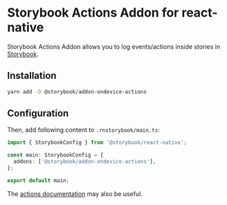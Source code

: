 # Storybook Actions Addon for react-native

Storybook Actions Addon allows you to log events/actions inside stories in [Storybook](https://storybook.js.org).

## Installation

```sh
yarn add -D @storybook/addon-ondevice-actions
```

## Configuration

Then, add following content to `.rnstorybook/main.ts`:

```ts
import { StorybookConfig } from '@storybook/react-native';

const main: StorybookConfig = {
  addons: ['@storybook/addon-ondevice-actions'],
};

export default main;
```

The [actions documentation](https://storybook.js.org/docs/react/essentials/actions) may also be useful.
